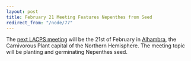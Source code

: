```yaml
---
layout: post
title: February 21 Meeting Features Nepenthes from Seed
redirect_from: "/node/77"
---
```


<div class="field field-name-body field-type-text-with-summary field-label-hidden"><div class="field-items"><div class="field-item even"><p>The <a href="/calendar">next LACPS meeting</a> will be the 21st of February in <a href="/where-to-go">Alhambra</a>, the Carnivorous Plant capital of the Northern Hemisphere.  The meeting topic will be planting and germinating Nepenthes seed.</p>
</div></div></div>
